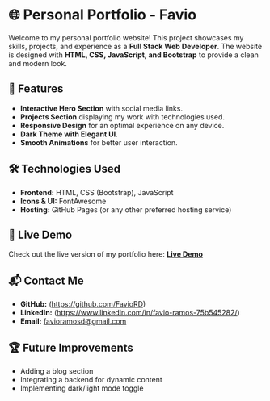 # 🌐 Personal Portfolio - Favio

Welcome to my personal portfolio website! This project showcases my skills, projects, and experience as a **Full Stack Web Developer**. The website is designed with **HTML, CSS, JavaScript, and Bootstrap** to provide a clean and modern look.

## 🚀 Features

- **Interactive Hero Section** with social media links.
- **Projects Section** displaying my work with technologies used.
- **Responsive Design** for an optimal experience on any device.
- **Dark Theme with Elegant UI**.
- **Smooth Animations** for better user interaction.

## 🛠️ Technologies Used

- **Frontend:** HTML, CSS (Bootstrap), JavaScript
- **Icons & UI:** FontAwesome
- **Hosting:** GitHub Pages (or any other preferred hosting service)

## 🔗 Live Demo
Check out the live version of my portfolio here: **[Live Demo](https://portafolio-rosy-nu-36.vercel.app/)**

## 📬 Contact Me
- **GitHub:** (https://github.com/FavioRD)
- **LinkedIn:** (https://www.linkedin.com/in/favio-ramos-75b545282/)
- **Email:** favioramosd@gmail.com

## 🏆 Future Improvements
- Adding a blog section
- Integrating a backend for dynamic content
- Implementing dark/light mode toggle



